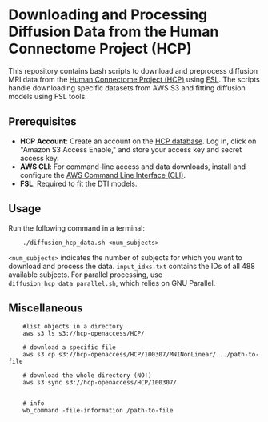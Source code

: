 # Downloading and Processing Diffusion Data from the Human Connectome Project (HCP)

This repository contains bash scripts to download and preprocess diffusion MRI data from the [Human Connectome Project (HCP)](https://www.humanconnectome.org/) using [FSL](https://fsl.fmrib.ox.ac.uk/fsl/docs/#/). The scripts handle downloading specific datasets from AWS S3 and fitting diffusion models using FSL tools.

## Prerequisites

- **HCP Account**: Create an account on the [HCP database](https://db.humanconnectome.org/). Log in, click on "Amazon S3 Access Enable," and store your access key and secret access key.
- **AWS CLI**: For command-line access and data downloads, install and configure the [AWS Command Line Interface (CLI)](https://docs.aws.amazon.com/cli/latest/userguide/getting-started-install.html).
- **FSL**: Required to fit the DTI models.

## Usage 

Run the following command in a terminal:

```
	./diffusion_hcp_data.sh <num_subjects>
```

`<num_subjects>` indicates the number of subjects for which you want to download and process the data. `input_idxs.txt` contains the IDs of all 488 available subjects. For parallel processing, use `diffusion_hcp_data_parallel.sh`, which relies on GNU Parallel.  
	
## Miscellaneous

```
	#list objects in a directory
	aws s3 ls s3://hcp-openaccess/HCP/

	# download a specific file
	aws s3 cp s3://hcp-openaccess/HCP/100307/MNINonLinear/.../path-to-file 

	# download the whole directory (NO!)
	aws s3 sync s3://hcp-openaccess/HCP/100307/
	
	
	# info 
	wb_command -file-information /path-to-file
```
